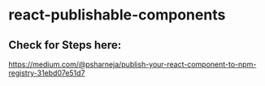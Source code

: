 # react-publishable-components
## Check for Steps here:
https://medium.com/@psharneja/publish-your-react-component-to-npm-registry-31ebd07e51d7
